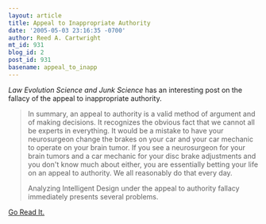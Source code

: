 ```yaml
---
layout: article
title: Appeal to Inappropriate Authority
date: '2005-05-03 23:16:35 -0700'
author: Reed A. Cartwright
mt_id: 931
blog_id: 2
post_id: 931
basename: appeal_to_inapp
---
```

_Law Evolution Science and Junk Science_ has an interesting post on the fallacy of the appeal to inappropriate authority.

> In summary, an appeal to authority is a valid method of argument and of making decisions. It recognizes the obvious fact that we cannot all be experts in everything. It would be a mistake to have your neurosurgeon change the brakes on your car and your car mechanic to operate on your brain tumor. If you see a neurosurgeon for your brain tumors and a car mechanic for your disc brake adjustments and you don't know much about either, you are essentially betting your life on an appeal to authority.  We all reasonably do that every day.
> 
> Analyzing Intelligent Design under the appeal to authority fallacy immediately  presents several problems.

[Go Read It.](http://brightline.typepad.com/law_evolution_science_and/2005/05/logical_fallacy.html)
